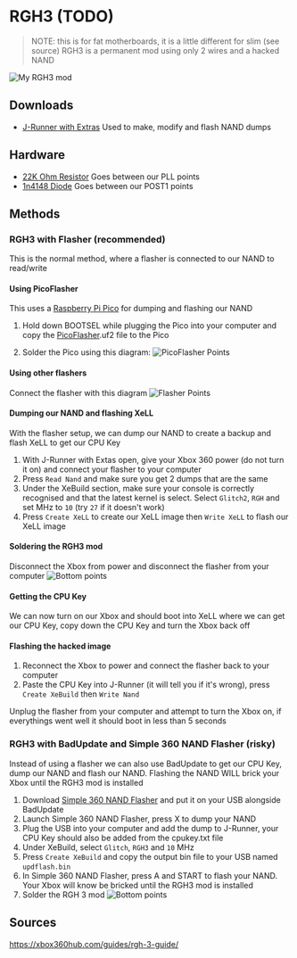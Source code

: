 # RGH3 (TODO)
> NOTE: this is for fat motherboards, it is a little different for slim (see source)
RGH3 is a permanent mod using only 2 wires and a hacked NAND

![My RGH3 mod](./Images/RGH3.jpg)

## Downloads
* [J-Runner with Extras](https://github.com/Octal450/J-Runner-with-Extras/releases) Used to make, modify and flash NAND dumps

## Hardware
* [22K Ohm Resistor](https://www.aliexpress.com/item/1005007345052730.html) Goes between our PLL points
* [1n4148 Diode](https://www.aliexpress.com/item/1005006245109375.html) Goes between our POST1 points

## Methods

### RGH3 with Flasher (recommended)
This is the normal method, where a flasher is connected to our NAND to read/write
#### Using PicoFlasher
This uses a [Raspberry Pi Pico](https://www.aliexpress.com/item/1005007359981489.html) for dumping and flashing our NAND

1. Hold down BOOTSEL while plugging the Pico into your computer and copy the [PicoFlasher](https://github.com/X360Tools/PicoFlasher/releases).uf2 file to the Pico

2. Solder the Pico using this diagram:
![PicoFlasher Points](./Images/PicoFlasher%20Points.png)
#### Using other flashers
Connect the flasher with this diagram
![Flasher Points](./Images/Flasher%20Points.jpg)

#### Dumping our NAND and flashing XeLL
With the flasher setup, we can dump our NAND to create a backup and flash XeLL to get our CPU Key
1. With J-Runner with Extas open, give your Xbox 360 power (do not turn it on) and connect your flasher to your computer
2. Press `Read Nand` and make sure you get 2 dumps that are the same
3. Under the XeBuild section, make sure your console is correctly recognised and that the latest kernel is select. Select `Glitch2`, `RGH` and set MHz to `10` (try `27` if it doesn't work)
4. Press `Create XeLL` to create our XeLL image then `Write XeLL` to flash our XeLL image

#### Soldering the RGH3 mod
Disconnect the Xbox from power and disconnect the flasher from your computer
![Bottom points](./Images/RGH3%20Points.jpg)

#### Getting the CPU Key
We can now turn on our Xbox and should boot into XeLL where we can get our CPU Key, copy down the CPU Key and turn the Xbox back off

#### Flashing the hacked image
1. Reconnect the Xbox to power and connect the flasher back to your computer
2. Paste the CPU Key into J-Runner (it will tell you if it's wrong), press `Create XeBuild` then `Write Nand`

Unplug the flasher from your computer and attempt to turn the Xbox on, if everythings went well it should boot in less than 5 seconds

### RGH3 with BadUpdate and Simple 360 NAND Flasher (risky)
Instead of using a flasher we can also use BadUpdate to get our CPU Key, dump our NAND and flash our NAND. Flashing the NAND WILL brick your Xbox until the RGH3 mod is installed

1. Download [Simple 360 NAND Flasher](https://www.consolemods.org/wiki/File:Simple_360_NAND_Flasher.7z) and put it on your USB alongside BadUpdate
2. Launch Simple 360 NAND Flasher, press X to dump your NAND
3. Plug the USB into your computer and add the dump to J-Runner, your CPU Key should also be added from the cpukey.txt file
4. Under XeBuild, select `Glitch`, `RGH3` and `10` MHz
5. Press `Create XeBuild` and copy the output bin file to your USB named `updflash.bin`
6. In Simple 360 NAND Flasher, press A and START to flash your NAND. Your Xbox will know be bricked until the RGH3 mod is installed
7. Solder the RGH 3 mod
![Bottom points](./Images/RGH3%20Points.jpg)

## Sources
https://xbox360hub.com/guides/rgh-3-guide/
